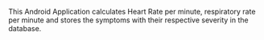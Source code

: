This Android Application calculates Heart Rate per minute, respiratory rate per minute and stores the symptoms with their respective severity in the database. 
